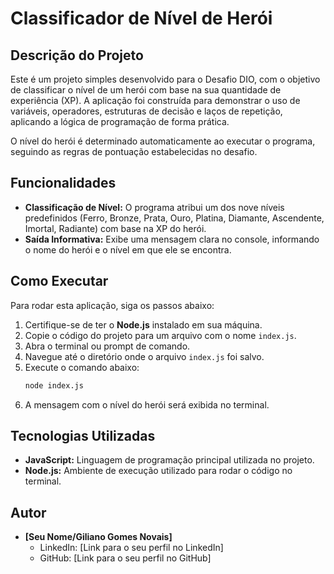 # Classificador de Nível de Herói

## Descrição do Projeto

Este é um projeto simples desenvolvido para o Desafio DIO, com o objetivo de classificar o nível de um herói com base na sua quantidade de experiência (XP). A aplicação foi construída para demonstrar o uso de variáveis, operadores, estruturas de decisão e laços de repetição, aplicando a lógica de programação de forma prática.

O nível do herói é determinado automaticamente ao executar o programa, seguindo as regras de pontuação estabelecidas no desafio.

## Funcionalidades

- **Classificação de Nível:** O programa atribui um dos nove níveis predefinidos (Ferro, Bronze, Prata, Ouro, Platina, Diamante, Ascendente, Imortal, Radiante) com base na XP do herói.
- **Saída Informativa:** Exibe uma mensagem clara no console, informando o nome do herói e o nível em que ele se encontra.

## Como Executar

Para rodar esta aplicação, siga os passos abaixo:

1.  Certifique-se de ter o **Node.js** instalado em sua máquina.
2.  Copie o código do projeto para um arquivo com o nome `index.js`.
3.  Abra o terminal ou prompt de comando.
4.  Navegue até o diretório onde o arquivo `index.js` foi salvo.
5.  Execute o comando abaixo:
    ```bash
    node index.js
    ```
6.  A mensagem com o nível do herói será exibida no terminal.

## Tecnologias Utilizadas

- **JavaScript:** Linguagem de programação principal utilizada no projeto.
- **Node.js:** Ambiente de execução utilizado para rodar o código no terminal.

## Autor

- **[Seu Nome/Giliano Gomes Novais]**
  - LinkedIn: [Link para o seu perfil no LinkedIn]
  - GitHub: [Link para o seu perfil no GitHub]